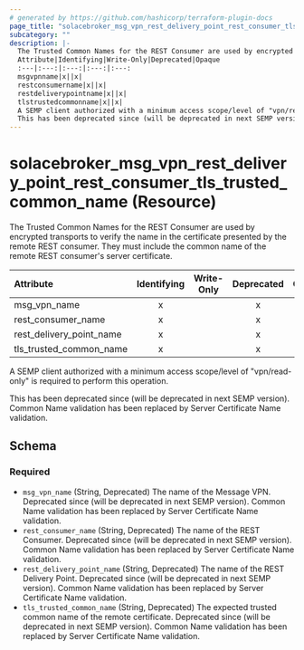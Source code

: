```yaml
---
# generated by https://github.com/hashicorp/terraform-plugin-docs
page_title: "solacebroker_msg_vpn_rest_delivery_point_rest_consumer_tls_trusted_common_name Resource - solacebroker"
subcategory: ""
description: |-
  The Trusted Common Names for the REST Consumer are used by encrypted transports to verify the name in the certificate presented by the remote REST consumer. They must include the common name of the remote REST consumer's server certificate.
  Attribute|Identifying|Write-Only|Deprecated|Opaque
  :---|:---:|:---:|:---:|:---:
  msgvpnname|x||x|
  restconsumername|x||x|
  restdeliverypointname|x||x|
  tlstrustedcommonname|x||x|
  A SEMP client authorized with a minimum access scope/level of "vpn/read-only" is required to perform this operation.
  This has been deprecated since (will be deprecated in next SEMP version). Common Name validation has been replaced by Server Certificate Name validation.
---
```


# solacebroker_msg_vpn_rest_delivery_point_rest_consumer_tls_trusted_common_name (Resource)

The Trusted Common Names for the REST Consumer are used by encrypted transports to verify the name in the certificate presented by the remote REST consumer. They must include the common name of the remote REST consumer's server certificate.


Attribute|Identifying|Write-Only|Deprecated|Opaque
:---|:---:|:---:|:---:|:---:
msg_vpn_name|x||x|
rest_consumer_name|x||x|
rest_delivery_point_name|x||x|
tls_trusted_common_name|x||x|



A SEMP client authorized with a minimum access scope/level of "vpn/read-only" is required to perform this operation.

This has been deprecated since (will be deprecated in next SEMP version). Common Name validation has been replaced by Server Certificate Name validation.



<!-- schema generated by tfplugindocs -->
## Schema

### Required

- `msg_vpn_name` (String, Deprecated) The name of the Message VPN. Deprecated since (will be deprecated in next SEMP version). Common Name validation has been replaced by Server Certificate Name validation.
- `rest_consumer_name` (String, Deprecated) The name of the REST Consumer. Deprecated since (will be deprecated in next SEMP version). Common Name validation has been replaced by Server Certificate Name validation.
- `rest_delivery_point_name` (String, Deprecated) The name of the REST Delivery Point. Deprecated since (will be deprecated in next SEMP version). Common Name validation has been replaced by Server Certificate Name validation.
- `tls_trusted_common_name` (String, Deprecated) The expected trusted common name of the remote certificate. Deprecated since (will be deprecated in next SEMP version). Common Name validation has been replaced by Server Certificate Name validation.


